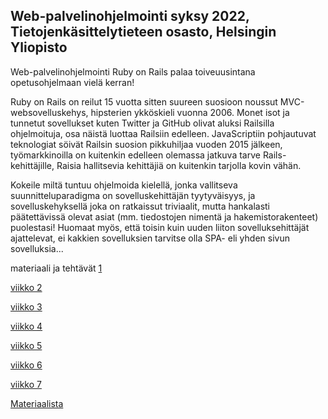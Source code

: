 ## Web-palvelinohjelmointi syksy 2022, Tietojenkäsittelytieteen osasto, Helsingin Yliopisto

Web-palvelinohjelmointi Ruby on Rails palaa toiveuusintana opetusohjelmaan vielä kerran!

Ruby on Rails on reilut 15 vuotta sitten suureen suosioon noussut MVC-websovelluskehys, hipsterien ykköskieli vuonna 2006. Monet isot ja tunnetut sovellukset kuten Twitter ja GitHub olivat aluksi Railsilla ohjelmoituja, osa näistä luottaa Railsiin edelleen. JavaScriptiin pohjautuvat teknologiat söivät Railsin suosion pikkuhiljaa vuoden 2015 jälkeen, työmarkkinoilla on kuitenkin edelleen olemassa jatkuva tarve Rails-kehittäjille, Raisia hallitsevia kehittäjiä on kuitenkin tarjolla kovin vähän.

Kokeile miltä tuntuu ohjelmoida kielellä, jonka vallitseva suunnitteluparadigma on sovelluskehittäjän tyytyväisyys, ja sovelluskehyksellä joka on ratkaissut triviaalit, mutta hankalasti päätettävissä olevat asiat (mm. tiedostojen nimentä ja hakemistorakenteet) puolestasi! Huomaat myös, että toisin kuin uuden liiton sovelluksehittäjät ajattelevat, ei kakkien sovelluksien tarvitse olla SPA- eli yhden sivun sovelluksia...

materiaali ja tehtävät [1](https://github.com/mluukkai/WebPalvelinohjelmointi2022/blob/master/web/viikko1.md)

[viikko 2](https://github.com/mluukkai/WebPalvelinohjelmointi2022/blob/master/web/viikko2.md)

[viikko 3](https://github.com/mluukkai/WebPalvelinohjelmointi2022/blob/master/web/viikko3.md)

[viikko 4](https://github.com/mluukkai/WebPalvelinohjelmointi2022/blob/master/web/viikko4.md)

[viikko 5](https://github.com/mluukkai/WebPalvelinohjelmointi2022/blob/master/web/viikko5.md)

[viikko 6](https://github.com/mluukkai/WebPalvelinohjelmointi2022/blob/master/web/viikko6.md)

[viikko 7](https://github.com/mluukkai/WebPalvelinohjelmointi2022/blob/master/web/viikko7.md)

[Materiaalista](https://github.com/mluukkai/WebPalvelinohjelmointi2022/blob/master/web/materiaalista.md)
